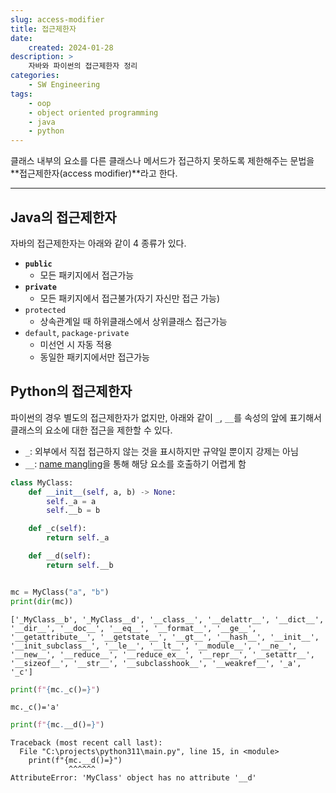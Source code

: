 ```yaml
---
slug: access-modifier
title: 접근제한자
date:
    created: 2024-01-28
description: >
    자바와 파이썬의 접근제한자 정리
categories:
    - SW Engineering
tags:
    - oop
    - object oriented programming
    - java
    - python
---
```


클래스 내부의 요소를 다른 클래스나 메서드가 접근하지 못하도록 제한해주는 문법을 **접근제한자(access modifier)**라고 한다.  

<!-- more -->

---

## Java의 접근제한자

자바의 접근제한자는 아래와 같이 4 종류가 있다.  

- **`public`**
    - 모든 패키지에서 접근가능
- **`private`**
    - 모든 패키지에서 접근불가(자기 자신만 접근 가능)
- `protected`
    - 상속관계일 때 하위클래스에서 상위클래스 접근가능
- `default`, `package-private`
    - 미선언 시 자동 적용
    - 동일한 패키지에서만 접근가능

## Python의 접근제한자

파이썬의 경우 별도의 접근제한자가 없지만, 아래와 같이 `_`, `__`를 속성의 앞에 표기해서 클래스의 요소에 대한 접근을 제한할 수 있다.  

- `_`: 외부에서 직접 접근하지 않는 것을 표시하지만 규약일 뿐이지 강제는 아님
- `__`: [name mangling](https://www.geeksforgeeks.org/name-mangling-in-python/)을 통해 해당 요소를 호출하기 어렵게 함

```python
class MyClass:
    def __init__(self, a, b) -> None:
        self._a = a
        self.__b = b

    def _c(self):
        return self._a

    def __d(self):
        return self.__b


mc = MyClass("a", "b")
print(dir(mc))
```
```
['_MyClass__b', '_MyClass__d', '__class__', '__delattr__', '__dict__', '__dir__', '__doc__', '__eq__', '__format__', '__ge__', '__getattribute__', '__getstate__', '__gt__', '__hash__', '__init__', '__init_subclass__', '__le__', '__lt__', '__module__', '__ne__', '__new__', '__reduce__', '__reduce_ex__', '__repr__', '__setattr__', '__sizeof__', '__str__', '__subclasshook__', '__weakref__', '_a', '_c']
```

```python
print(f"{mc._c()=}")
```
```
mc._c()='a'
```

```python
print(f"{mc.__d()=}")
```
```
Traceback (most recent call last):
  File "C:\projects\python311\main.py", line 15, in <module>
    print(f"{mc.__d()=}")
             ^^^^^^
AttributeError: 'MyClass' object has no attribute '__d'
```
